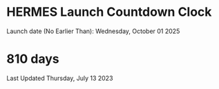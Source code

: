 # HERMES Launch Countdown Clock

Launch date (No Earlier Than): Wednesday, October 01 2025
# 810 days

Last Updated Thursday, July 13 2023